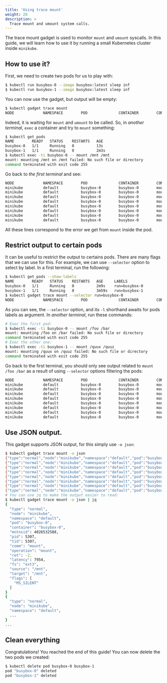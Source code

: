 ```yaml
---
title: 'Using trace mount'
weight: 20
description: >
  Trace mount and umount system calls.
---
```


The trace mount gadget is used to monitor `mount` and `umount` syscalls.
In this guide, we will learn how to use it by running a small Kubernetes cluster inside `minikube`.

## How to use it?

First, we need to create two pods for us to play with:

```bash
$ kubectl run busybox-0 --image busybox:latest sleep inf
$ kubectl run busybox-1 --image busybox:latest sleep inf
```

You can now use the gadget, but output will be empty:

```bash
$ kubectl gadget trace mount
NODE             NAMESPACE        POD              CONTAINER        COMM             PID     TID     MNT_NS      CALL
```

Indeed, it is waiting for `mount` and `umount` to be called.
So, in *another terminal*, `exec` a container and try to `mount` something:

```bash
$ kubectl get pods
NAME        READY   STATUS    RESTARTS   AGE
busybox-0   1/1     Running   0          13s
busybox-1   1/1     Running   0          2m3s
$ kubectl exec -ti busybox-0 -- mount /mnt /mnt
mount: mounting /mnt on /mnt failed: No such file or directory
command terminated with exit code 255
```

Go back to *the first terminal* and see:

```bash
NODE             NAMESPACE        POD              CONTAINER        COMM             PID     TID     MNT_NS      CALL
minikube         default          busybox-0        busybox-0        mount            12841   12841   4026532682  mount("/mnt", "/mnt", "ext3", MS_SILENT, "") = -2
minikube         default          busybox-0        busybox-0        mount            12841   12841   4026532682  mount("/mnt", "/mnt", "ext2", MS_SILENT, "") = -2
minikube         default          busybox-0        busybox-0        mount            12841   12841   4026532682  mount("/mnt", "/mnt", "ext4", MS_SILENT, "") = -2
minikube         default          busybox-0        busybox-0        mount            12841   12841   4026532682  mount("/mnt", "/mnt", "vfat", MS_SILENT, "") = -2
minikube         default          busybox-0        busybox-0        mount            12841   12841   4026532682  mount("/mnt", "/mnt", "msdos", MS_SILENT, "") = -2
minikube         default          busybox-0        busybox-0        mount            12841   12841   4026532682  mount("/mnt", "/mnt", "iso9660", MS_SILENT, "") = -2
minikube         default          busybox-0        busybox-0        mount            12841   12841   4026532682  mount("/mnt", "/mnt", "fuseblk", MS_SILENT, "") = -2
minikube         default          busybox-0        busybox-0        mount            12841   12841   4026532682  mount("/mnt", "/mnt", "xfs", MS_SILENT, "") = -2
```

All these lines correspond to the error we get from `mount` inside the pod.

## Restrict output to certain pods

It can be useful to restrict the output to certains pods. There are many
flags that we can use for this. For example, we can use `--selector` option
to select by label.  In a first terminal, run the following:

```bash
$ kubectl get pods --show-labels
NAME        READY   STATUS    RESTARTS   AGE     LABELS
busybox-0   1/1     Running   0          2m9s    run=busybox-0
busybox-1   1/1     Running   0          3m59s   run=busybox-1
$ kubectl gadget trace mount --selector run=busybox-0
NODE             NAMESPACE        POD              CONTAINER        COMM             PID     TID     MNT_NS      CALL
```

As you can see, the `--selector` option, and its `-l` shorthand awaits for pods labels as argument.
In *another terminal*, run these commands:

```bash
# Exec the first pod:
$ kubectl exec -ti busybox-0 -- mount /foo /bar
mount: mounting /foo on /bar failed: No such file or directory
command terminated with exit code 255
# Exec the other one:
$ kubectl exec -ti busybox-1 -- mount /quux /quuz
mount: mounting /quux on /quuz failed: No such file or directory
command terminated with exit code 255
```

Go back to the first terminal, you should only see output related to `mount /foo /bar` as a result of using `--selector` options filtering the pods:

```bash
NODE             NAMESPACE        POD              CONTAINER        COMM             PID     TID     MNT_NS      CALL
minikube         default          busybox-0        busybox-0        mount            14469   14469   4026532682  mount("/foo", "/bar", "ext3", MS_SILENT, "") = -2
minikube         default          busybox-0        busybox-0        mount            14469   14469   4026532682  mount("/foo", "/bar", "ext2", MS_SILENT, "") = -2
minikube         default          busybox-0        busybox-0        mount            14469   14469   4026532682  mount("/foo", "/bar", "ext4", MS_SILENT, "") = -2
minikube         default          busybox-0        busybox-0        mount            14469   14469   4026532682  mount("/foo", "/bar", "vfat", MS_SILENT, "") = -2
minikube         default          busybox-0        busybox-0        mount            14469   14469   4026532682  mount("/foo", "/bar", "msdos", MS_SILENT, "") = -2
minikube         default          busybox-0        busybox-0        mount            14469   14469   4026532682  mount("/foo", "/bar", "iso9660", MS_SILENT, "") = -2
minikube         default          busybox-0        busybox-0        mount            14469   14469   4026532682  mount("/foo", "/bar", "fuseblk", MS_SILENT, "") = -2
minikube         default          busybox-0        busybox-0        mount            14469   14469   4026532682  mount("/foo", "/bar", "xfs", MS_SILENT, "") = -2
```

## Use JSON output.

This gadget supports JSON output, for this simply use `-o json`:

```bash
$ kubectl gadget trace mount -o json
{"type":"normal","node":"minikube","namespace":"default","pod":"busybox-0","container":"busybox-0","mntnsid":4026532588,"pid":5307,"tid":5307,"comm":"mount","operation":"mount","ret":-2,"latency":7954,"fs":"ext3","source":"/mnt","target":"/mnt","flags":["MS_SILENT"]}
{"type":"normal","node":"minikube","namespace":"default","pod":"busybox-0","container":"busybox-0","mntnsid":4026532588,"pid":5307,"tid":5307,"comm":"mount","operation":"mount","ret":-2,"latency":4051,"fs":"ext2","source":"/mnt","target":"/mnt","flags":["MS_SILENT"]}
{"type":"normal","node":"minikube","namespace":"default","pod":"busybox-0","container":"busybox-0","mntnsid":4026532588,"pid":5307,"tid":5307,"comm":"mount","operation":"mount","ret":-2,"latency":3702,"fs":"ext4","source":"/mnt","target":"/mnt","flags":["MS_SILENT"]}
{"type":"normal","node":"minikube","namespace":"default","pod":"busybox-0","container":"busybox-0","mntnsid":4026532588,"pid":5307,"tid":5307,"comm":"mount","operation":"mount","ret":-2,"latency":11737,"fs":"vfat","source":"/mnt","target":"/mnt","flags":["MS_SILENT"]}
{"type":"normal","node":"minikube","namespace":"default","pod":"busybox-0","container":"busybox-0","mntnsid":4026532588,"pid":5307,"tid":5307,"comm":"mount","operation":"mount","ret":-2,"latency":4145,"fs":"msdos","source":"/mnt","target":"/mnt","flags":["MS_SILENT"]}
{"type":"normal","node":"minikube","namespace":"default","pod":"busybox-0","container":"busybox-0","mntnsid":4026532588,"pid":5307,"tid":5307,"comm":"mount","operation":"mount","ret":-2,"latency":10073,"fs":"iso9660","source":"/mnt","target":"/mnt","flags":["MS_SILENT"]}
{"type":"normal","node":"minikube","namespace":"default","pod":"busybox-0","container":"busybox-0","mntnsid":4026532588,"pid":5307,"tid":5307,"comm":"mount","operation":"mount","ret":-2,"latency":4232,"fs":"fuseblk","source":"/mnt","target":"/mnt","flags":["MS_SILENT"]}
{"type":"normal","node":"minikube","namespace":"default","pod":"busybox-0","container":"busybox-0","mntnsid":4026532588,"pid":5307,"tid":5307,"comm":"mount","operation":"mount","ret":-2,"latency":3586,"fs":"xfs","source":"/mnt","target":"/mnt","flags":["MS_SILENT"]}
# You can use jq to make the output easier to read:
$ kubectl gadget trace mount -o json | jq
{
  "type": "normal",
  "node": "minikube",
  "namespace": "default",
  "pod": "busybox-0",
  "container": "busybox-0",
  "mntnsid": 4026532588,
  "pid": 5307,
  "tid": 5307,
  "comm": "mount",
  "operation": "mount",
  "ret": -2,
  "latency": 7954,
  "fs": "ext3",
  "source": "/mnt",
  "target": "/mnt",
  "flags": [
    "MS_SILENT"
  ]
}
{
  "type": "normal",
  "node": "minikube",
  "namespace": "default",
  ...
}
...
```

## Clean everything

Congratulations! You reached the end of this guide!
You can now delete the two pods we created:

```bash
$ kubectl delete pod busybox-0 busybox-1
pod "busybox-0" deleted
pod "busybox-1" deleted
```
